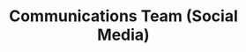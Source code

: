 ---
name: Faiza
title: Communications Team (Social Media)
tags:
  - communications
picture: ../../images/team/Ta11yCat.png
---